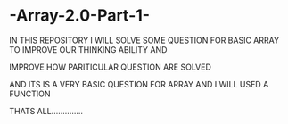 # -Array-2.0-Part-1-


IN THIS REPOSITORY  I WILL SOLVE SOME QUESTION FOR BASIC ARRAY TO IMPROVE OUR THINKING ABILITY AND 

IMPROVE HOW PARITICULAR  QUESTION ARE SOLVED 

AND ITS IS A VERY BASIC QUESTION FOR ARRAY AND I WILL USED A FUNCTION

THATS ALL..............


